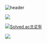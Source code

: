 ![header](https://capsule-render.vercel.app/api?type=waving&color=auto&height=300&section=header&text=KwonBo%20Github&fontSize=90)


<a href="https://0heavensbee.tistory.com/" target="_blank"><img src="https://img.shields.io/badge/Tistory-535D6C?style=flat-square&logo=Tistory&logoColor=white"/></a>

[![Solved.ac프로필](http://mazassumnida.wtf/api/v2/generate_badge?boj=KwonBo)](https://solved.ac/0heavensbee)

![.](https://github-readme-stats.vercel.app/api?username=KwonBo&show_icons=true&theme=graywhite)

